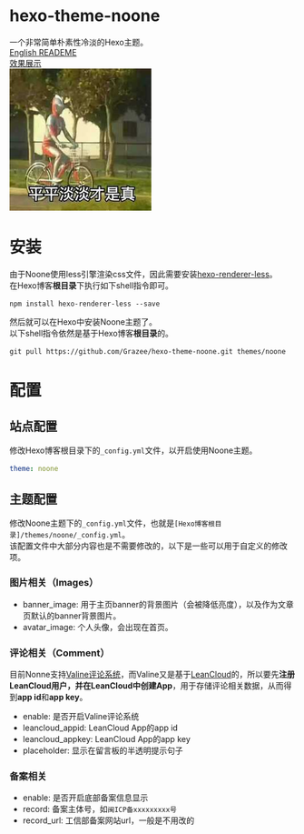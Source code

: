 # hexo-theme-noone
一个非常简单朴素性冷淡的Hexo主题。  
[English READEME](./README-en.md)  
[效果展示](https://www.ichenxiaoyu.com)  
![](simple.jpg)

# 安装
由于Noone使用less引擎渲染css文件，因此需要安装[hexo-renderer-less](https://github.com/hexojs/hexo-renderer-less)。  
在Hexo博客**根目录**下执行如下shell指令即可。  
```shell
npm install hexo-renderer-less --save
```
然后就可以在Hexo中安装Noone主题了。  
以下shell指令依然是基于Hexo博客**根目录**的。  
```shell
git pull https://github.com/Grazee/hexo-theme-noone.git themes/noone
```

# 配置
## 站点配置
修改Hexo博客根目录下的`_config.yml`文件，以开启使用Noone主题。  
```yml
theme: noone
```

## 主题配置
修改Noone主题下的`_config.yml`文件，也就是`[Hexo博客根目录]/themes/noone/_config.yml`。  
该配置文件中大部分内容也是不需要修改的，以下是一些可以用于自定义的修改项。  

### 图片相关（Images）
* banner_image: 用于主页banner的背景图片（会被降低亮度），以及作为文章页默认的banner背景图片。  
* avatar_image: 个人头像，会出现在首页。  

### 评论相关（Comment）
目前Nonne支持[Valine评论系统](https://valine.js.org/)，而Valine又是基于[LeanCloud](https://www.leancloud.cn/)的，所以要先**注册LeanCloud用户，并在LeanCloud中创建App**，用于存储评论相关数据，从而得到**app id**和**app key**。  
* enable: 是否开启Valine评论系统
* leancloud_appid: LeanCloud App的app id
* leancloud_appkey: LeanCloud App的app key
* placeholder: 显示在留言板的半透明提示句子

### 备案相关
* enable: 是否开启底部备案信息显示
* record: 备案主体号，如`闽ICP备xxxxxxxxx号`
* record_url: 工信部备案网站url，一般是不用改的
